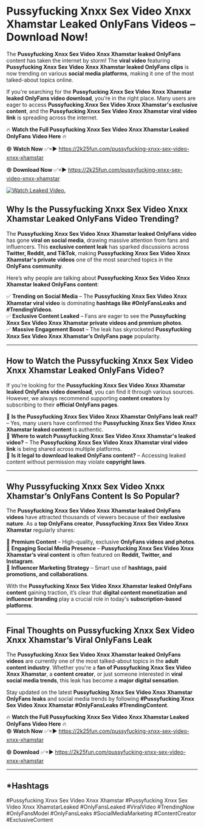 # Pussyfucking Xnxx Sex Video Xnxx Xhamstar Leaked OnlyFans Videos – Download Now!

The **Pussyfucking Xnxx Sex Video Xnxx Xhamstar leaked OnlyFans** content has taken the internet by storm! The **viral video** featuring **Pussyfucking Xnxx Sex Video Xnxx Xhamstar leaked OnlyFans clips** is now trending on various **social media platforms**, making it one of the most talked-about topics online.  

If you're searching for the **Pussyfucking Xnxx Sex Video Xnxx Xhamstar leaked OnlyFans video download**, you’re in the right place. Many users are eager to access **Pussyfucking Xnxx Sex Video Xnxx Xhamstar's exclusive content**, and the **Pussyfucking Xnxx Sex Video Xnxx Xhamstar viral video link** is spreading across the internet.  

🔥 **Watch the Full Pussyfucking Xnxx Sex Video Xnxx Xhamstar Leaked OnlyFans Video Here** 🔥  

🟢 **Watch Now** ✅=► https://2k25fun.com/pussyfucking-xnxx-sex-video-xnxx-xhamstar

🟢 **Download Now** ✅=► https://2k25fun.com/pussyfucking-xnxx-sex-video-xnxx-xhamstar

[![Watch Leaked Video.](https://miro.medium.com/v2/resize:fit:828/format:webp/1*cilzJN44JGOrTw9NJCrNHA.gif "Watch Leaked Video")](https://2k25fun.com/pussyfucking-xnxx-sex-video-xnxx-xhamstar)

## **Why Is the Pussyfucking Xnxx Sex Video Xnxx Xhamstar Leaked OnlyFans Video Trending?**  

The **Pussyfucking Xnxx Sex Video Xnxx Xhamstar leaked OnlyFans video** has gone **viral on social media**, drawing massive attention from fans and influencers. This **exclusive content leak** has sparked discussions across **Twitter, Reddit, and TikTok**, making **Pussyfucking Xnxx Sex Video Xnxx Xhamstar's private videos** one of the most searched topics in the **OnlyFans community**.  

Here’s why people are talking about **Pussyfucking Xnxx Sex Video Xnxx Xhamstar leaked OnlyFans content**:  

✅ **Trending on Social Media** – The **Pussyfucking Xnxx Sex Video Xnxx Xhamstar viral video** is dominating **hashtags like #OnlyFansLeaks and #TrendingVideos**.  
✅ **Exclusive Content Leaked** – Fans are eager to see the **Pussyfucking Xnxx Sex Video Xnxx Xhamstar private videos and premium photos**.  
✅ **Massive Engagement Boost** – The leak has skyrocketed **Pussyfucking Xnxx Sex Video Xnxx Xhamstar’s OnlyFans page** popularity.  

---

## **How to Watch the Pussyfucking Xnxx Sex Video Xnxx Xhamstar Leaked OnlyFans Video?**  

If you're looking for the **Pussyfucking Xnxx Sex Video Xnxx Xhamstar leaked OnlyFans video download**, you can find it through various sources. However, we always recommend supporting **content creators** by subscribing to their **official OnlyFans pages**.  

🔹 **Is the Pussyfucking Xnxx Sex Video Xnxx Xhamstar OnlyFans leak real?** – Yes, many users have confirmed the **Pussyfucking Xnxx Sex Video Xnxx Xhamstar leaked content** is authentic.  
🔹 **Where to watch Pussyfucking Xnxx Sex Video Xnxx Xhamstar's leaked video?** – The **Pussyfucking Xnxx Sex Video Xnxx Xhamstar viral video link** is being shared across multiple platforms.  
🔹 **Is it legal to download leaked OnlyFans content?** – Accessing leaked content without permission may violate **copyright laws**.  

---

## **Why Pussyfucking Xnxx Sex Video Xnxx Xhamstar’s OnlyFans Content Is So Popular?**  

The **Pussyfucking Xnxx Sex Video Xnxx Xhamstar leaked OnlyFans videos** have attracted thousands of viewers because of their **exclusive nature**. As a **top OnlyFans creator**, **Pussyfucking Xnxx Sex Video Xnxx Xhamstar** regularly shares:  

📌 **Premium Content** – High-quality, exclusive **OnlyFans videos and photos**.  
📌 **Engaging Social Media Presence** – **Pussyfucking Xnxx Sex Video Xnxx Xhamstar’s viral content** is often featured on **Reddit, Twitter, and Instagram**.  
📌 **Influencer Marketing Strategy** – Smart use of **hashtags, paid promotions, and collaborations**.  

With the **Pussyfucking Xnxx Sex Video Xnxx Xhamstar leaked OnlyFans content** gaining traction, it’s clear that **digital content monetization and influencer branding** play a crucial role in today's **subscription-based platforms**.  

---

## **Final Thoughts on Pussyfucking Xnxx Sex Video Xnxx Xhamstar’s Viral OnlyFans Leak**  

The **Pussyfucking Xnxx Sex Video Xnxx Xhamstar leaked OnlyFans videos** are currently one of the most talked-about topics in the **adult content industry**. Whether you're a **fan of Pussyfucking Xnxx Sex Video Xnxx Xhamstar**, a **content creator**, or just someone interested in **viral social media trends**, this leak has become a **major digital sensation**.  

Stay updated on the latest **Pussyfucking Xnxx Sex Video Xnxx Xhamstar OnlyFans leaks** and social media trends by following **#Pussyfucking Xnxx Sex Video Xnxx Xhamstar #OnlyFansLeaks #TrendingContent**.  

🔥 **Watch the Full Pussyfucking Xnxx Sex Video Xnxx Xhamstar Leaked OnlyFans Video Here** 🔥  
🟢 **Watch Now** ✅=► https://2k25fun.com/pussyfucking-xnxx-sex-video-xnxx-xhamstar

🟢 **Download** ✅=► https://2k25fun.com/pussyfucking-xnxx-sex-video-xnxx-xhamstar

---

## *Hashtags
#Pussyfucking Xnxx Sex Video Xnxx Xhamstar #Pussyfucking Xnxx Sex Video Xnxx XhamstarLeaked #OnlyFansLeaked #ViralVideo #TrendingNow #OnlyFansModel #OnlyFansLeaks #SocialMediaMarketing #ContentCreator #ExclusiveContent  